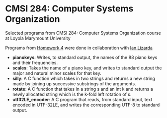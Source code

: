 # CMSI 284: Computer Systems Organization
Selected programs from CMSI 284: Computer Systems Organization course at Loyola Marymount University  

Programs from [Homework 4](https://github.com/dmoini/cmsi-284-computer-systems-organization/tree/master/Homework%204) were done in collaboration with [Ian Lizarda](https://github.com/ianlizzo)

- **pianokeys**: Writes, to standard output, the names of the 88 piano keys and their frequencies.
- **scales**: Takes the name of a piano key, and writes to standard output the major and natural minor scales for that key.
- **silly**: A C function which takes in two strings and returns a new string made by joining up successive substrings of the arguments.
- **rotate**: A C function that takes in a string s and an int k and returns a newly allocated string which is the k-fold left rotation of s.
- **utf32LE_encoder**: A C program that reads, from standard input, text encoded in UTF-32LE, and writes the corresponding UTF-8 to standard output.
